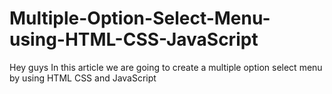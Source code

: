 # Multiple-Option-Select-Menu-using-HTML-CSS-JavaScript
Hey guys In this article we are going to create a multiple option select menu by using HTML CSS and JavaScript
